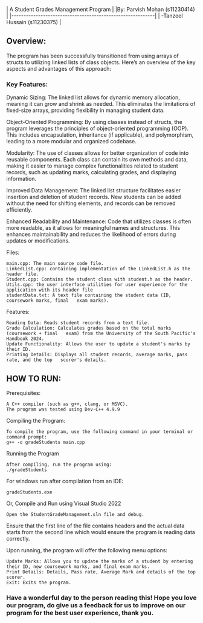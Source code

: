 
|             A Student Grades Management Program           |
|By: Parvish Mohan  (s11230414)                             |
|-----------------------------------------------------------|
|        -Tanzeel Hussain (s11230375)                       |




## Overview:

The program has been successfully transitioned from using arrays of structs to utilizing linked lists of class objects. Here’s an overview of the key aspects and advantages of this approach:
### Key Features:
Dynamic Sizing:
 The linked list allows for dynamic memory allocation, meaning it can grow and shrink as needed. This eliminates the limitations of fixed-size arrays, providing flexibility in managing student data.

Object-Oriented Programming:
By using classes instead of structs, the program leverages the principles of object-oriented programming (OOP). This includes encapsulation, inheritance (if applicable), and polymorphism, leading to a 	more modular and organized codebase.

Modularity:
The use of classes allows for better organization of code into reusable components. Each class can contain its own methods and data, making it easier to manage complex functionalities related to student 	records, such as updating marks, calculating grades, and displaying information.

Improved Data Management:
The linked list structure facilitates easier insertion and deletion of student records. New students can be added without the need for shifting elements, and records can be removed efficiently.

Enhanced Readability and Maintenance:
 Code that utilizes classes is often more readable, as it allows for meaningful names and structures. This enhances maintainability and reduces the likelihood of errors during updates or modifications.

Files:

	main.cpp: The main source code file.
	LinkedList.cpp: containing implementation of the LinkedList.h as the header file.
	Student.cpp: Contains the student class with student.h as the header.
	Utils.cpp: the user interface utilities for user experience for the application with its header file  
	studentData.txt: A text file containing the student data (ID, coursework marks, final 	exam marks).

Features:

 	Reading Data: Reads student records from a text file.
 	Grade Calculation: Calculates grades based on the total marks (coursework + final 	exam) from the University of the South Pacific's Handbook 2024.
 	Update Functionality: Allows the user to update a student's marks by their ID.
 	Printing Details: Displays all student records, average marks, pass rate, and the top 	scorer's details.

## HOW TO RUN:
Prerequisites:

    A C++ compiler (such as g++, clang, or MSVC).
    The program was tested using Dev-C++ 4.9.9

Compiling the Program:

	To compile the program, use the following command in your terminal or command prompt:
	g++ -o gradeStudents main.cpp

Running the Program

	After compiling, run the program using:
	./gradeStudents

For windows run after compilation from an IDE:

	gradeStudents.exe

Or, Compile and Run using Visual Studio 2022

	Open the StudentGradeManagement.sln file and debug.


Ensure that the first line of the file contains headers and the actual data starts from the second line which would ensure the program is reading data correctly.

Upon running, the program will offer the following menu options:

	Update Marks: Allows you to update the marks of a student by entering their ID, new coursework marks, and final exam marks.
	Print Details: Details, Pass rate, Average Mark and details of the top scorer.
	Exit: Exits the program.

### Have a wonderful day to the person reading this! Hope you love our program, do give us a feedback for us to improve on our program for the best user experience, thank you. 
